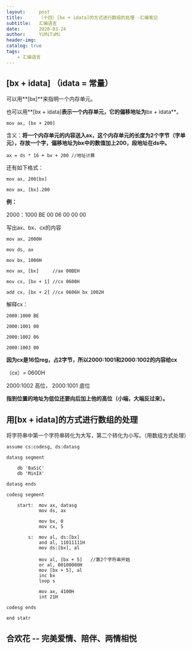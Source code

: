 ```yaml
---
layout:     post
title:      （十四）[bx + idata]的方式进行数组的处理--汇编笔记
subtitle:   汇编语言
date:       2020-03-24
author:     YiMiTuMi
header-img: 
catalog: true
tags:
    - 汇编语言
---
```


## [bx + idata]	（idata = 常量）		
			
可以用**[bx]**来指明一个内存单元。

也可以用**[bx + idata]**表示一个内存单元，它的偏移地址为**bx + idata**。

	mov ax, [bx + 200]

含义：**将一个内存单元的内容送入ax，这个内存单元的长度为2个字节（字单元），存放一个字，偏移地址为bx中的数值加上200，段地址在ds中。**

	ax = ds * 16 + bx + 200	//地址计算

还有如下格式：

	mov ax, 200[bx]
	
	mov ax, [bx].200

**例：**

2000：1000 BE 00 06 00 00 00

写出ax、bx、cx的内容

	mov ax, 2000H
	
	mov ds, ax
	
	mov bx, 1000H
	
	mov ax, [bx]     //ax 00BEH
	
	mov cx, [bx + 1] //cx 0600H
	 
	add cx, [bx + 2] //cx 0606H bx 1002H

解释cx：

	2000:1000 BE
	
	2000:1001 00
	
	2000:1002 06
	
	2000:1003 00

**因为cx是16位reg，占2字节，所以2000:1001和2000:1002的内容给cx**

（cx）= 0600H

2000:1002 高位， 2000:1001 底位

**指到位置的地址为低位还要向后加上他的高位（小端，大端反过来）。**

## 用[bx + idata]的方式进行数组的处理

将字符串中第一个字符串转化为大写，第二个转化为小写。（用数组方式处理）

	assume cs:codesg, ds:datasg
	
	datasg segment
	
		db 'BaSiC'
		db 'MinIX'
	
	datasg ends
	
	codesg segment
	
		start:  mov ax, datasg
				mov ds, ax
				
				mov bx, 0
				mov cx, 5
				
			s:  mov al, ds:[bx]
				and al, 11011111H
				mov ds:[bx], al
				
				mov al, [bx + 5]   //第2个字符串开始
				or al, 00100000H
				mov [bx + 5], al
				inc bx
				loop s
	
				mov ax, 4100H
				int 21H
	
	codesg ends
	
	end statr 


## 合欢花 -- 完美爱情、陪伴、两情相悦